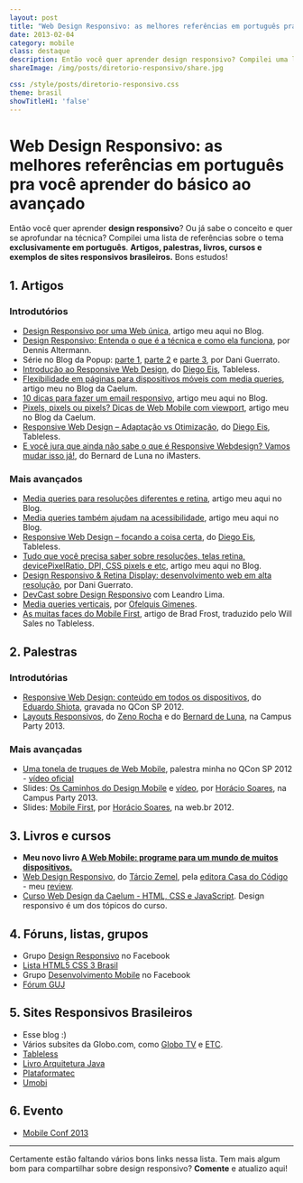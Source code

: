 ```yaml
---
layout: post
title: "Web Design Responsivo: as melhores referências em português pra você aprender do básico ao avançado"
date: 2013-02-04
category: mobile
class: destaque
description: Então você quer aprender design responsivo? Compilei uma lista de referências sobre o tema exclusivamente em português. Artigos, palestras, livros, cursos e exemplos de sites responsivos brasileiros.
shareImage: /img/posts/diretorio-responsivo/share.jpg

css: /style/posts/diretorio-responsivo.css
theme: brasil
showTitleH1: 'false'
---
```


<h1>
	Web Design Responsivo: as melhores referências 
	<span class="verde">em</span> <span class="azul">português</span> 
	pra você aprender do básico ao avançado
</h1>

Então você quer aprender **design responsivo**? Ou já sabe o conceito e quer se aprofundar na técnica? Compilei uma lista de referências sobre o tema **exclusivamente em português**. **Artigos, palestras, livros, cursos e exemplos de sites responsivos brasileiros.** Bons estudos!

## 1. Artigos

### Introdutórios

* [Design Responsivo por uma Web única](/responsive-web-design/), artigo meu aqui no Blog.
* [Design Responsivo: Entenda o que é a técnica e como ela funciona](http://www.midiatismo.com.br/o-mobile/design-responsivo-entenda-o-que-e-a-tecnica-e-como-ela-funciona), por Dennis Altermann.
* Série no Blog da Popup: [parte 1](http://blog.popupdesign.com.br/design-responsivo-i-o-que-e-e-por-que-usar/), [parte 2](http://blog.popupdesign.com.br/design-responsivo-grids-e-texto/) e [parte 3](http://blog.popupdesign.com.br/design-responsivo-iii-media-queries-e-compatibilidade/), por Dani Guerrato.
* [Introdução ao Responsive Web Design](http://tableless.com.br/introducao-ao-responsive-web-design/), do [Diego Eis](https://twitter.com/diegoeis/), Tableless. 
* [Flexibilidade em páginas para dispositivos móveis com media queries](http://blog.caelum.com.br/flexibilidade-em-paginas-para-dispositivos-moveis-com-media-queries/), artigo meu no Blog da Caelum.
* [10 dicas para fazer um email responsivo](/email-newsletter-mobile-responsivo/), artigo meu aqui no Blog.
* [Pixels, pixels ou pixels? Dicas de Web Mobile com viewport](http://blog.caelum.com.br/pixels-pixels-ou-pixels-dicas-de-web-mobile-com-viewport/), artigo meu no Blog da Caelum.
* [Responsive Web Design – Adaptação vs Otimização](http://tableless.com.br/responsive-web-design-adaptacao-vs-otimizacao/), do [Diego Eis](https://twitter.com/diegoeis/), Tableless.
* [E você jura que ainda não sabe o que é Responsive Webdesign? Vamos mudar isso já!](http://imasters.com.br/linguagens/css/e-voce-jura-que-ainda-nao-sabe-o-que-e-responsive-webdesign-vamos-mudar-isso-ja/), do Bernard de Luna no iMasters.

### Mais avançados

* [Media queries para resoluções diferentes e retina](/media-queries-retina/), artigo meu aqui no Blog.
* [Media queries também ajudam na acessibilidade](/media-queries-zoom/), artigo meu aqui no Blog.
* [Responsive Web Design – focando a coisa certa](http://tableless.com.br/responsive-web-design-voce-esta-fazendo-isso-errado/), do [Diego Eis](https://twitter.com/diegoeis/), Tableless.
* [Tudo que você precisa saber sobre resoluções, telas retina, devicePixelRatio, DPI, CSS pixels e etc](/resolucoes-dpi-pixel-ratio-retina/), artigo meu aqui no Blog.
* [Design Responsivo & Retina Display: desenvolvimento web em alta resolução](http://blog.popupdesign.com.br/design-responsivo-e-retina-display-desenvolvimento-web-em-tempos-de-alta-resolucao/), por Dani Guerrato.
* [DevCast sobre Design Responsivo](http://devcastbrasil.com/videos/devcast_design_responsivo_media_queries/) com Leandro Lima.
* [Media queries verticais](http://www.frontendbrasil.com.br/artigos/design-responsivo/media-queries-verticais/), por [Ofelquis Gimenes](https://twitter.com/felquis).
* [As muitas faces do Mobile First](http://tableless.com.br/as-muitas-faces-do-mobile-first/), artigo de Brad Frost, traduzido pelo Will Sales no Tableless.

## 2. Palestras

### Introdutórias

* [Responsive Web Design: conteúdo em todos os dispositivos](http://www.infoq.com/br/presentations/responsive-web-design), do [Eduardo Shiota](https://twitter.com/shiota), gravada no QCon SP 2012.
* [Layouts Responsivos](http://zenorocha.com/layouts-responsivos/), do [Zeno Rocha](https://twitter.com/zenorocha) e do [Bernard de Luna](https://twitter.com/bernarddeluna), na Campus Party 2013.

### Mais avançadas

* [Uma tonela de truques de Web Mobile](/palestra-mobile-web/), palestra minha no QCon SP 2012 - [vídeo oficial](http://www.infoq.com/br/presentations/tonelada-truques-web)
* Slides: [Os Caminhos do Design Mobile](http://www.slideshare.net/horacio.soares/caminhos-domobilecampusparty2013reduzida) e [vídeo](https://www.youtube.com/watch?v=rBy08DL5b74), por [Horácio Soares](https://twitter.com/horaciosoares), na Campus Party 2013.
* Slides: [Mobile First](http://www.slideshare.net/horacio.soares/mobile-first-w3c-webbr-2012), por [Horácio Soares](https://twitter.com/horaciosoares), na web.br 2012.

## 3. Livros e cursos

* **Meu novo livro [A Web Mobile: programe para um mundo de muitos dispositivos.](/livro-web-mobile/)**
* [Web Design Responsivo](http://www.casadocodigo.com.br/products/livro-web-design-responsivo), do [Tárcio Zemel](http://twitter.com/tarciozemel), pela [editora Casa do Código](http://www.casadocodigo.com.br/) - meu [review](/review-livro-web-design-responsivo-tarcio-zemel/).
* [Curso Web Design da Caelum - HTML, CSS e JavaScript](http://www.caelum.com.br/curso-html-css-javascript/). Design responsivo é um dos tópicos do curso.

## 4. Fóruns, listas, grupos

* Grupo [Design Responsivo](https://www.facebook.com/groups/design.responsivo/) no Facebook
* [Lista HTML5 CSS 3 Brasil](https://groups.google.com/forum/#!forum/html5-css3-brasil)
* Grupo [Desenvolvimento Mobile](https://www.facebook.com/groups/246149505467359/) no Facebook
* [Fórum GUJ](http://www.guj.com.br/)

## 5. Sites Responsivos Brasileiros

* Esse blog :)
* Vários subsites da Globo.com, como [Globo TV](http://globotv.globo.com/) e [ETC](http://etc.globo.com/).
* [Tableless](http://tableless.com.br)
* [Livro Arquitetura Java](http://www.arquiteturajava.com.br/)
* [Plataformatec](http://plataformatec.com.br/)
* [Umobi](http://umobi.com.br/)

## 6. Evento

* [Mobile Conf 2013](http://www.mobileconf.com.br/)

----

Certamente estão faltando vários bons links nessa lista. Tem mais algum bom para compartilhar sobre design responsivo? **Comente** e atualizo aqui!
